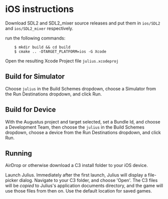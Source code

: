 # iOS instructions

Download SDL2 and SDL2_mixer source releases and put them in `ios/SDL2` and `ios/SDL2_mixer` respectively.

run the following commands:

```
	$ mkdir build && cd build
	$ cmake .. -DTARGET_PLATFORM=ios -G Xcode
```

Open the resulting Xcode Project file `julius.xcodeproj`

## Build for Simulator
Choose `julius` in the Build Schemes dropdown, choose a Simulator from the Run Destinations dropdown, and click Run.

## Build for Device
With the Augustus project and target selected, set a Bundle Id, and choose a Development Team, then choose the `julius` in the Build Schemes dropdown, choose a device from the Run Destinations dropdown, and click Run.

## Running
AirDrop or otherwise download a C3 install folder to your iOS device.

Launch Julius. Immediately after the first launch, Julius will display a file-picker dialog.  Navigate to your C3 folder, and choose 'Open'. The C3 files will be *copied* to Julius's application documents directory, and the game will use those files from then on. Use the default location for saved games.